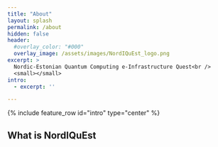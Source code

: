 ```yaml
---
title: "About"
layout: splash
permalink: /about
hidden: false
header:
  #overlay_color: "#000"
  overlay_image: /assets/images/NordIQuEst_logo.png
excerpt: >
  Nordic-Estonian Quantum Computing e-Infrastructure Quest<br />
  <small></small>
intro: 
  - excerpt: ''

---
```


{% include feature_row id="intro" type="center" %}

## What is NordIQuEst

